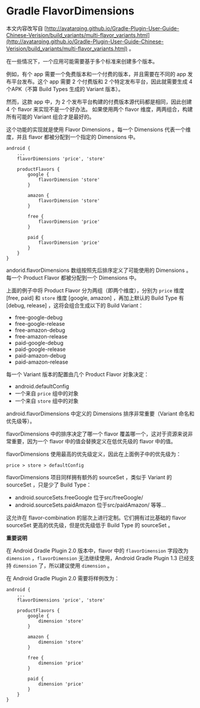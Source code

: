 # Gradle FlavorDimensions

本文内容改写自 [http://avatarqing.github.io/Gradle-Plugin-User-Guide-Chinese-Verision/build_variants/multi-flavor_variants.html](http://avatarqing.github.io/Gradle-Plugin-User-Guide-Chinese-Verision/build_variants/multi-flavor_variants.html) 。

在一些情况下，一个应用可能需要基于多个标准来创建多个版本。

例如，有个 app 需要一个免费版本和一个付费的版本，并且需要在不同的 app 发布平台发布。这个 app 需要 2 个付费版和 2 个特定发布平台，因此就需要生成 4 个APK（不算 Build Types 生成的 Variant 版本）。

然而，这款 app 中，为 2 个发布平台构建的付费版本源代码都是相同，因此创建 4 个 flavor 来实现不是一个好办法。 如果使用两个 flavor 维度，两两组合，构建所有可能的 Variant 组合才是最好的。

这个功能的实现就是使用 Flavor Dimensions 。每一个 Dimensions 代表一个维度，并且 flavor 都被分配到一个指定的 Dimensions 中。

```
android {
    ...
    flavorDimensions 'price', 'store'

    productFlavors {
        google {
            flavorDimension 'store'
        }

        amazon {
            flavorDimension 'store'
        }

        free {
            flavorDimension 'price'
        }

        paid {
            flavorDimension 'price'
        }
    }
}
```

andorid.flavorDimensions 数组按照先后排序定义了可能使用的 Dimensions 。每一个 Product Flavor 都被分配到一个 Dimensions 中。

上面的例子中将 Product Flavor 分为两组（即两个维度），分别为 `price` 维度 [free, paid] 和 `store` 维度 [google, amazon] ，再加上默认的 Build Type 有 [debug, release] ，这将会组合生成以下的 Build Variant：

- free-google-debug
- free-google-release
- free-amazon-debug
- free-amazon-release
- paid-google-debug
- paid-google-release
- paid-amazon-debug
- paid-amazon-release

每一个 Variant 版本的配置由几个 Product Flavor 对象决定：

- android.defaultConfig
- 一个来自 `price` 组中的对象
- 一个来自 `store` 组中的对象

android.flavorDimensions 中定义的 Dimensions 排序非常重要（Variant 命名和优先级等）。

flavorDimensions 中的排序决定了哪一个 flavor 覆盖哪一个，这对于资源来说非常重要，因为一个 flavor 中的值会替换定义在低优先级的 flavor 中的值。

flavorDimensions 使用最高的优先级定义，因此在上面例子中的优先级为：

```
price > store > defaultConfig
```

flavorDimensions 项目同样拥有额外的 sourceSet ，类似于 Variant 的 sourceSet ，只是少了 Build Type：

- android.sourceSets.freeGoogle
    位于src/freeGoogle/
- android.sourceSets.paidAmazon
    位于src/paidAmazon/
等等...

这允许在 flavor-combination 的层次上进行定制。它们拥有过比基础的 flavor sourceSet 更高的优先级，但是优先级低于 Build Type 的 sourceSet 。

**重要说明**

在 Android Gradle Plugin 2.0 版本中，flavor 中的 `flavorDimension` 字段改为 `dimension` ，`flavorDimension` 无法继续使用，Android Gradle Plugin 1.3 已经支持 `dimension` 了，所以建议使用 `dimension` 。

在 Android Gradle Plugin 2.0 需要将样例改为：

```
android {
    ...
    flavorDimensions 'price', 'store'

    productFlavors {
        google {
            dimension 'store'
        }

        amazon {
            dimension 'store'
        }

        free {
            dimension 'price'
        }

        paid {
            dimension 'price'
        }
    }
}
```
